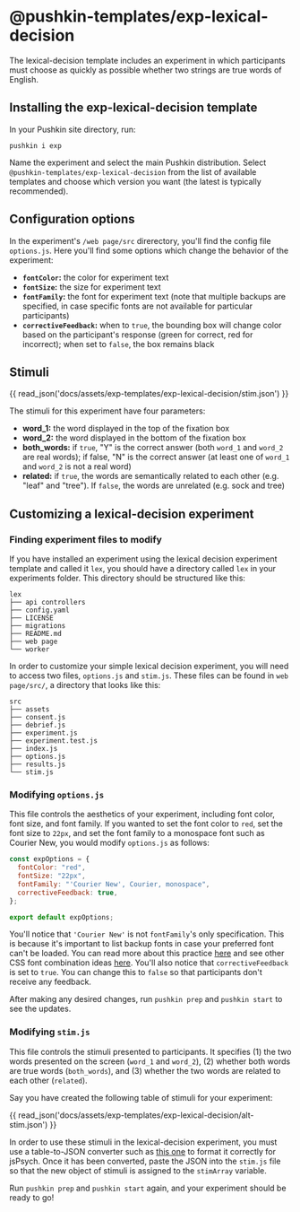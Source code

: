 # @pushkin-templates/exp-lexical-decision

The lexical-decision template includes an experiment in which participants must choose as quickly as possible whether two strings are true words of English.

## Installing the exp-lexical-decision template

In your Pushkin site directory, run:

```
pushkin i exp
```

Name the experiment and select the main Pushkin distribution. Select `@pushkin-templates/exp-lexical-decision` from the list of available templates and choose which version you want (the latest is typically recommended).

## Configuration options

In the experiment's `/web page/src` direrectory, you'll find the config file `options.js`. Here you'll find some options which change the behavior of the experiment:

- **`fontColor`:** the color for experiment text
- **`fontSize`:** the size for experiment text
- **`fontFamily`:** the font for experiment text (note that multiple backups are specified, in case specific fonts are not available for particular participants)
- **`correctiveFeedback`:** when to `true`, the bounding box will change color based on the participant's response (green for correct, red for incorrect); when set to `false`, the box remains black

## Stimuli

{{ read_json('docs/assets/exp-templates/exp-lexical-decision/stim.json') }}

The stimuli for this experiment have four parameters:

- **word_1:** the word displayed in the top of the fixation box
- **word_2:** the word displayed in the bottom of the fixation box
- **both_words:** if `true`, "Y" is the correct answer (both `word_1` and `word_2` are real words); if false, "N" is the correct answer (at least one of `word_1` and `word_2` is not a real word)
- **related:** if `true`, the words are semantically related to each other (e.g. "leaf" and "tree"). If `false`, the words are unrelated (e.g. sock and tree)

## Customizing a lexical-decision experiment

### Finding experiment files to modify

If you have installed an experiment using the lexical decision experiment template and called it `lex`, you should have a directory called `lex` in your experiments folder. This directory should be structured like this:

```example
lex
├── api controllers
├── config.yaml
├── LICENSE
├── migrations
├── README.md
├── web page
└── worker
```

In order to customize your simple lexical decision experiment, you will need to access two files, `options.js` and `stim.js`. These files can be found in `web page/src/`, a directory that looks like this:

```example
src
├── assets
├── consent.js
├── debrief.js
├── experiment.js
├── experiment.test.js
├── index.js
├── options.js
├── results.js
└── stim.js
```

### Modifying `options.js`

This file controls the aesthetics of your experiment, including font color, font size, and font family. If you wanted to set the font color to `red`, set the font size to `22px`, and set the font family to a monospace font such as Courier New, you would modify `options.js` as follows:

```javascript
const expOptions = {
  fontColor: "red",
  fontSize: "22px",
  fontFamily: "'Courier New', Courier, monospace",
  correctiveFeedback: true,
};

export default expOptions;
```

You'll notice that `'Courier New'` is not `fontFamily`'s only specification. This is because it's important to list backup fonts in case your preferred font can't be loaded. You can read more about this practice [here](https://discuss.codecademy.com/t/how-many-fallback-fonts-should-i-have/363586) and see other CSS font combination ideas [here](https://www.w3schools.com/cssref/css_websafe_fonts.asp). You'll also notice that `correctiveFeedback` is set to `true`. You can change this to `false` so that participants don't receive any feedback.

After making any desired changes, run `pushkin prep` and `pushkin start` to see the updates.

### Modifying `stim.js`

This file controls the stimuli presented to participants. It specifies (1) the two words presented on the screen (`word_1` and `word_2`), (2) whether both words are true words (`both_words`), and (3) whether the two words are related to each other (`related`).

Say you have created the following table of stimuli for your experiment:

{{ read_json('docs/assets/exp-templates/exp-lexical-decision/alt-stim.json') }}

In order to use these stimuli in the lexical-decision experiment, you must use a table-to-JSON converter such as [this one](https://tableconvert.com/) to format it correctly for jsPsych. Once it has been converted, paste the JSON into the `stim.js` file so that the new object of stimuli is assigned to the `stimArray` variable.

Run `pushkin prep` and `pushkin start` again, and your experiment should be ready to go!
